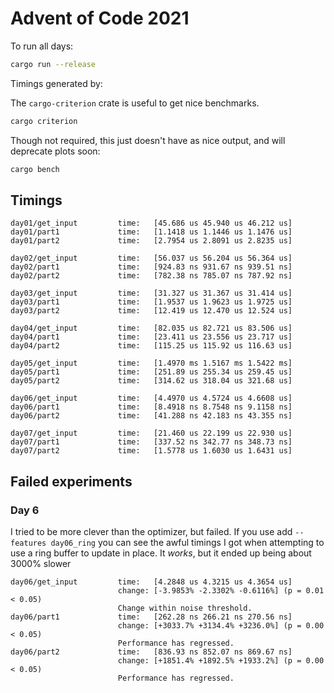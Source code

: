 # Advent of Code 2021

To run all days:

```sh
cargo run --release
```

Timings generated by:

The `cargo-criterion` crate is useful to get nice benchmarks.

```sh
cargo criterion
```

Though not required, this just doesn't have as nice output, and will deprecate plots soon:

```sh
cargo bench
```

## Timings

```
day01/get_input         time:   [45.686 us 45.940 us 46.212 us]
day01/part1             time:   [1.1418 us 1.1446 us 1.1476 us]
day01/part2             time:   [2.7954 us 2.8091 us 2.8235 us]

day02/get_input         time:   [56.037 us 56.204 us 56.364 us]
day02/part1             time:   [924.83 ns 931.67 ns 939.51 ns]
day02/part2             time:   [782.38 ns 785.07 ns 787.92 ns]

day03/get_input         time:   [31.327 us 31.367 us 31.414 us]
day03/part1             time:   [1.9537 us 1.9623 us 1.9725 us]
day03/part2             time:   [12.419 us 12.470 us 12.524 us]

day04/get_input         time:   [82.035 us 82.721 us 83.506 us]
day04/part1             time:   [23.411 us 23.556 us 23.717 us]
day04/part2             time:   [115.25 us 115.92 us 116.63 us]

day05/get_input         time:   [1.4970 ms 1.5167 ms 1.5422 ms]
day05/part1             time:   [251.89 us 255.34 us 259.45 us]
day05/part2             time:   [314.62 us 318.04 us 321.68 us]

day06/get_input         time:   [4.4970 us 4.5724 us 4.6608 us]
day06/part1             time:   [8.4918 ns 8.7548 ns 9.1158 ns]
day06/part2             time:   [41.288 ns 42.183 ns 43.355 ns]

day07/get_input         time:   [21.460 us 22.199 us 22.930 us]
day07/part1             time:   [337.52 ns 342.77 ns 348.73 ns]
day07/part2             time:   [1.5778 us 1.6030 us 1.6431 us]
```

## Failed experiments

### Day 6

I tried to be more clever than the optimizer, but failed. If you use add
`--features day06_ring` you can see the awful timings I got when attempting to
use a ring buffer to update in place. It _works_, but it ended up being about 3000% slower

```
day06/get_input         time:   [4.2848 us 4.3215 us 4.3654 us]
                        change: [-3.9853% -2.3302% -0.6116%] (p = 0.01 < 0.05)
                        Change within noise threshold.
day06/part1             time:   [262.28 ns 266.21 ns 270.56 ns]
                        change: [+3033.7% +3134.4% +3236.0%] (p = 0.00 < 0.05)
                        Performance has regressed.
day06/part2             time:   [836.93 ns 852.07 ns 869.67 ns]
                        change: [+1851.4% +1892.5% +1933.2%] (p = 0.00 < 0.05)
                        Performance has regressed.

```
